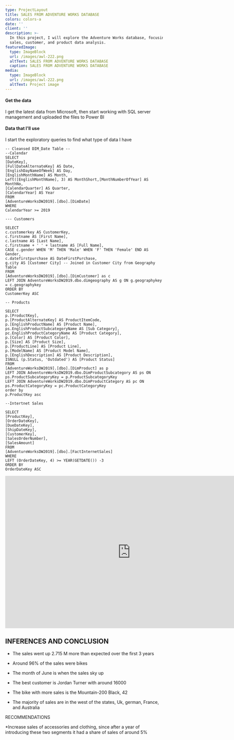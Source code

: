 ```yaml
---
type: ProjectLayout
title: SALES FROM ADVENTURE WORKS DATABASE
colors: colors-a
date: ''
client: ''
description: >-
  In this project, I will explore the Adventure Works database, focusing on
  sales, customer, and product data analysis.
featuredImage:
  type: ImageBlock
  url: /images/awl-222.png
  altText: SALES FROM ADVENTURE WORKS DATABASE
  caption: SALES FROM ADVENTURE WORKS DATABASE
media:
  type: ImageBlock
  url: /images/awl-222.png
  altText: Project image
---
```

#### Get the data

I get the latest data from Microsoft, then start working with SQL server management and uploaded the files to Power BI

#### Data that I'll use

I start the exploratory queries to find what type of data I have

```
-- Cleansed DIM_Date Table --
--Calendar
SELECT
[DateKey],
[FullDateAlternateKey] AS Date,
[EnglishDayNameOfWeek] AS Day,
[EnglishMonthName] AS Month,
Left([EnglishMonthName], 3) AS MonthShort,[MonthNumberOfYear] AS MonthNo,
[CalendarQuarter] AS Quarter,
[CalendarYear] AS Year
FROM
[AdventureWorksDW2019].[dbo].[DimDate]
WHERE
CalendarYear >= 2019

```

```
--- Customers
```

```
SELECT
c.customerkey AS CustomerKey,
c.firstname AS [First Name],
c.lastname AS [Last Name],
c.firstname + ' ' + lastname AS [Full Name],
CASE c.gender WHEN 'M' THEN 'Male' WHEN 'F' THEN 'Female' END AS Gender,
c.datefirstpurchase AS DateFirstPurchase,
g.city AS [Customer City] -- Joined in Customer City from Geography Table
FROM
[AdventureWorksDW2019].[dbo].[DimCustomer] as c
LEFT JOIN AdventureWorksDW2019.dbo.dimgeography AS g ON g.geographykey = c.geographykey
ORDER BY
CustomerKey ASC

```

```
-- Products
```

```
SELECT
p.[ProductKey],
p.[ProductAlternateKey] AS ProductItemCode,
p.[EnglishProductName] AS [Product Name],
ps.EnglishProductSubcategoryName AS [Sub Category],
pc.EnglishProductCategoryName AS [Product Category],
p.[Color] AS [Product Color],
p.[Size] AS [Product Size],
p.[ProductLine] AS [Product Line],
p.[ModelName] AS [Product Model Name],
p.[EnglishDescription] AS [Product Description],
ISNULL (p.Status, 'Outdated') AS [Product Status]
FROM
[AdventureWorksDW2019].[dbo].[DimProduct] as p
LEFT JOIN AdventureWorksDW2019.dbo.DimProductSubcategory AS ps ON ps.ProductSubcategoryKey = p.ProductSubcategoryKey
LEFT JOIN AdventureWorksDW2019.dbo.DimProductCategory AS pc ON ps.ProductCategoryKey = pc.ProductCategoryKey
order by
p.ProductKey asc

```

```
--Intertnet Sales
```

```
SELECT
[ProductKey],
[OrderDateKey],
[DueDateKey],
[ShipDateKey],
[CustomerKey],
[SalesOrderNumber],
[SalesAmount]
FROM
[AdventureWorksDW2019].[dbo].[FactInternetSales]
WHERE
LEFT (OrderDateKey, 4) >= YEAR(GETDATE()) -3
ORDER BY
OrderDateKey ASC
```

<iframe title="AdventureWorks" width="800" height="486" src="https://app.powerbi.com/view?r=eyJrIjoiNTYzOTYxYTItNjk2Yy00MmIxLTgxNWYtZThjMGY1NzY1NDVmIiwidCI6IjVjOTM3ZWU4LTc4M2QtNGEzYS05NzQ3LTljOWNiMzM2NWRiOCIsImMiOjR9" frameborder="0" allowFullScreen="true"></iframe>

## INFERENCES AND CONCLUSION

*   The sales went up 2.715 M more than expected over the first 3 years

*   Around 96% of the sales were bikes

*   The month of June is when the sales sky up

*   The best customer is Jordan Turner with around 16000

*   The bike with more sales is the Mountain-200 Black, 42

*   The majority of sales are in the west of the states, Uk, german, France, and Australia

RECOMMENDATIONS

\*Increase sales of accessories and clothing, since after a year of introducing these two segments it had a share of sales of around 5%
